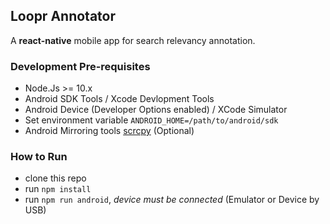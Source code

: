 ## Loopr Annotator

A **react-native** mobile app for search relevancy annotation.

### Development Pre-requisites
- Node.Js >= 10.x
- Android SDK Tools / Xcode Devlopment Tools
- Android Device (Developer Options enabled) / XCode Simulator
- Set environment variable `ANDROID_HOME=/path/to/android/sdk`
- Android Mirroring tools [scrcpy](https://github.com/Genymobile/scrcpy) (Optional)

### How to Run
- clone this repo
- run `npm install`
- run `npm run android`, *device must be connected* (Emulator or Device by USB)
